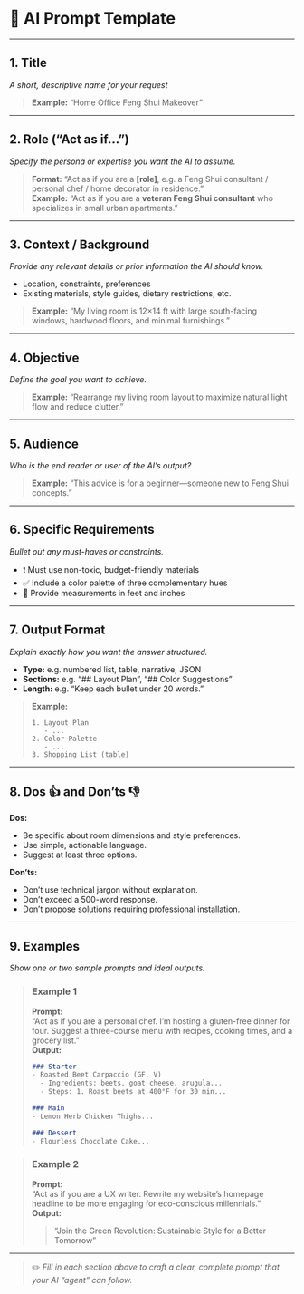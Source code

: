 # 📢 AI Prompt Template

---

## 1. Title  
_A short, descriptive name for your request_  
> **Example:** “Home Office Feng Shui Makeover”

---

## 2. Role (“Act as if…”)  
_Specify the persona or expertise you want the AI to assume._  
> **Format:** “Act as if you are a **[role]**, e.g. a Feng Shui consultant / personal chef / home decorator in residence.”  
> **Example:** “Act as if you are a **veteran Feng Shui consultant** who specializes in small urban apartments.”

---

## 3. Context / Background  
_Provide any relevant details or prior information the AI should know._  
- Location, constraints, preferences  
- Existing materials, style guides, dietary restrictions, etc.  
> **Example:** “My living room is 12×14 ft with large south-facing windows, hardwood floors, and minimal furnishings.”

---

## 4. Objective  
_Define the goal you want to achieve._  
> **Example:** “Rearrange my living room layout to maximize natural light flow and reduce clutter.”

---

## 5. Audience  
_Who is the end reader or user of the AI’s output?_  
> **Example:** “This advice is for a beginner—someone new to Feng Shui concepts.”

---

## 6. Specific Requirements  
_Bullet out any must-haves or constraints._  
- ❗️ Must use non-toxic, budget-friendly materials  
- ✅ Include a color palette of three complementary hues  
- 📏 Provide measurements in feet and inches  

---

## 7. Output Format  
_Explain exactly how you want the answer structured._  
- **Type:** e.g. numbered list, table, narrative, JSON  
- **Sections:** e.g. “## Layout Plan”, “## Color Suggestions”  
- **Length:** e.g. “Keep each bullet under 20 words.”  

> **Example:**  
> ```
> 1. Layout Plan
>    - ...
> 2. Color Palette
>    - ...
> 3. Shopping List (table)
> ```  

---

## 8. Dos 👍 and Don’ts 👎  
**Dos:**  
- Be specific about room dimensions and style preferences.  
- Use simple, actionable language.  
- Suggest at least three options.  

**Don’ts:**  
- Don’t use technical jargon without explanation.  
- Don’t exceed a 500-word response.  
- Don’t propose solutions requiring professional installation.  

---

## 9. Examples  
_Show one or two sample prompts and ideal outputs._  

> ### Example 1  
> **Prompt:**  
> “Act as if you are a personal chef. I’m hosting a gluten-free dinner for four. Suggest a three-course menu with recipes, cooking times, and a grocery list.”  
> **Output:**  
> ```markdown
> ### Starter
> - Roasted Beet Carpaccio (GF, V)
>   - Ingredients: beets, goat cheese, arugula...
>   - Steps: 1. Roast beets at 400°F for 30 min...
>
> ### Main
> - Lemon Herb Chicken Thighs...
>
> ### Dessert
> - Flourless Chocolate Cake...
> ```  

> ### Example 2  
> **Prompt:**  
> “Act as if you are a UX writer. Rewrite my website’s homepage headline to be more engaging for eco-conscious millennials.”  
> **Output:**  
> > “Join the Green Revolution: Sustainable Style for a Better Tomorrow”  

---

> ✏️ _Fill in each section above to craft a clear, complete prompt that your AI “agent” can follow._  
